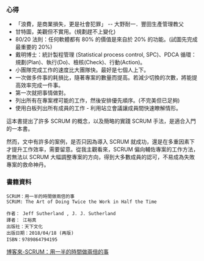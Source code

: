 ### 心得

- 「浪費，是商業損失，更是社會犯罪」 -- 大野耐一．豐田生產管理教父
- 甘特圖，美觀但不實用。(規劃趕不上變化)
- 80/20 法則：任何軟體都有 80% 的價值是來自於 20% 的功能。(試圖先完成最重要的 20%)
- 戴明博士：統計製程管理 (Statistical process control, SPC)、PDCA 循環：規劃(Plan)、執行(Do)、檢核(Check)、行動(Action)。
- 小團隊完成工作的速度比大團隊快。最好是七個人上下。
- 一次做多件事的耗損比，隨著專案的數量而提高。若減少切換的次數，將能提高效率完成一件事。
- 第一次就把事情做對。
- 列出所有在專案裡可能的工作，然後安排優先順序。(不完美但已足夠)
- 使用白板列出所有成員的工作 - 利用站立會議讓成員間快速瞭解情形。

這本書提出了許多 SCRUM 的概念，以及簡略的實踐 SCRUM 手法，是適合入門的一本書。

然而，文中有許多的案例，是否只因為導入 SCRUM 就成功，還是在多重因素下才提升工作效率，需要留意。從我主觀看來，SCRUM 偏向輔佐專案的工作方法，若無法以 SCRUM 大幅調整專案的方向，得到大多數成員的認可，不易成為失敗專案的救命神丹。

### 書籍資料

```
SCRUM：用一半的時間做兩倍的事
SCRUM: The Art of Doing Twice the Work in Half the Time

作者： Jeff Sutherland , J. J. Sutherland
譯者： 江裕真
出版社：天下文化
出版日期：2018/04/18 (再版)
ISBN：9789864794195
```

[博客來-SCRUM：用一半的時間做兩倍的事](https://www.books.com.tw/products/0010785434)
